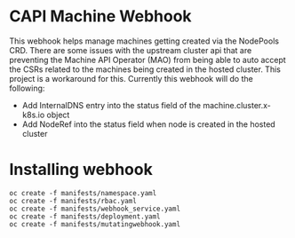 # CAPI Machine Webhook

This webhook helps manage machines getting created via the NodePools CRD.  There are some issues with the upstream cluster api that are preventing the Machine API Operator (MAO) from being able to auto accept the CSRs related to the machines being created in the hosted cluster.  This project is a workaround for this.  Currently this webhook will do the following:

- Add InternalDNS entry into the status field of the machine.cluster.x-k8s.io object
- Add NodeRef into the status field when node is created in the hosted cluster

# Installing webhook

```shell
oc create -f manifests/namespace.yaml
oc create -f manifests/rbac.yaml
oc create -f manifests/webhook_service.yaml
oc create -f manifests/deployment.yaml
oc create -f manifests/mutatingwebhook.yaml
```